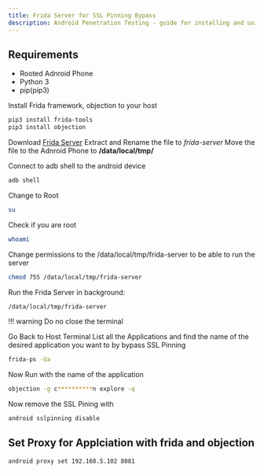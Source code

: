 ```yaml
---
title: Frida Server for SSL Pinning Bypass
description: Android Penetration Testing - guide for installing and using frida server on android for bypassing SSL Pinning
---
```


## Requirements

-   Rooted Adnroid Phone
-   Python 3
-   pip(pip3)

Install Frida framework, objection to your host

```bash
pip3 install frida-tools
pip3 install objection
```

Download [Frida Server](https://github.com/frida/frida/releases)
Extract and Rename the file to _frida-server_
Move the file to the Adnroid Phone to **/data/local/tmp/**

Connect to adb shell to the android device

```bash
adb shell
```

Change to Root

```bash
su
```

Check if you are root

```bash
whoami
```

Change permissions to the /data/local/tmp/frida-server to be able to run the server

```bash
chmod 755 /data/local/tmp/frida-server
```

Run the Frida Server in background:

```bash
/data/local/tmp/frida-server
```

!!! warning
    Do no close the terminal

Go Back to Host Terminal
List all the Applications and find the name of the desired application you want to by bypass SSL Pinning

```bash
frida-ps -Ua
```

Now Run with the name of the application

```bash
objection -g c**********n explore -q
```

Now remove the SSL Pining with

```bash
android sslpinning disable
```

## Set Proxy for Applciation with frida and objection

```bash
android proxy set 192.168.5.102 8081
```
